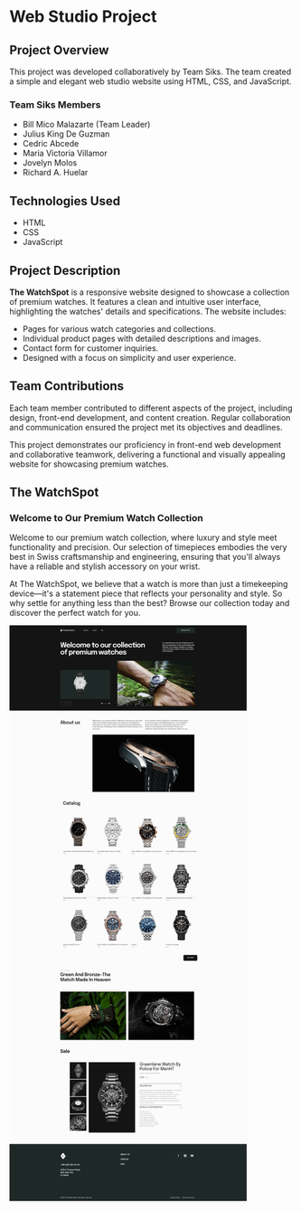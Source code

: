 # Web Studio Project

## Project Overview

This project was developed collaboratively by Team Siks. The team created a simple and elegant web studio website using HTML, CSS, and JavaScript.

### Team Siks Members
- Bill Mico Malazarte (Team Leader)
- Julius King De Guzman
- Cedric Abcede
- Maria Victoria Villamor
- Jovelyn Molos
- Richard A. Huelar

## Technologies Used
- HTML
- CSS
- JavaScript

## Project Description

**The WatchSpot** is a responsive website designed to showcase a collection of premium watches. It features a clean and intuitive user interface, highlighting the watches' details and specifications. The website includes:

- Pages for various watch categories and collections.
- Individual product pages with detailed descriptions and images.
- Contact form for customer inquiries.
- Designed with a focus on simplicity and user experience.

## Team Contributions

Each team member contributed to different aspects of the project, including design, front-end development, and content creation. Regular collaboration and communication ensured the project met its objectives and deadlines.

This project demonstrates our proficiency in front-end web development and collaborative teamwork, delivering a functional and visually appealing website for showcasing premium watches.

## The WatchSpot

### Welcome to Our Premium Watch Collection

Welcome to our premium watch collection, where luxury and style meet functionality and precision. Our selection of timepieces embodies the very best in Swiss craftsmanship and engineering, ensuring that you'll always have a reliable and stylish accessory on your wrist.

At The WatchSpot, we believe that a watch is more than just a timekeeping device—it's a statement piece that reflects your personality and style. So why settle for anything less than the best? Browse our collection today and discover the perfect watch for you.

![alt text](image-1.png)
